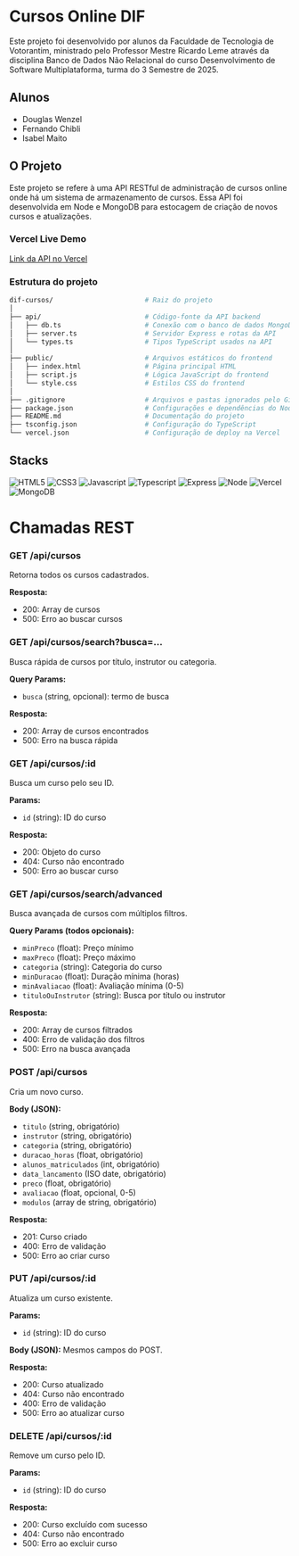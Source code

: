 ﻿# Cursos Online DIF

Este projeto foi desenvolvido por alunos da Faculdade de Tecnologia de Votorantim, ministrado pelo Professor Mestre Ricardo Leme através da disciplina Banco de Dados Não Relacional do curso Desenvolvimento de Software Multiplataforma, turma do 3 Semestre de 2025.

## Alunos

- Douglas Wenzel
- Fernando Chibli
- Isabel Maito

## O Projeto

Este projeto se refere à uma API RESTful de administração de cursos online onde há um sistema de armazenamento de cursos. Essa API foi desenvolvida em Node e MongoDB para estocagem de criação de novos cursos e atualizações.

### Vercel Live Demo

[Link da API no Vercel](https://dif-cursos.vercel.app)

### Estrutura do projeto

```bash
dif-cursos/                       # Raiz do projeto
│
├── api/                          # Código-fonte da API backend
│   ├── db.ts                     # Conexão com o banco de dados MongoDB
│   ├── server.ts                 # Servidor Express e rotas da API
│   └── types.ts                  # Tipos TypeScript usados na API
│
├── public/                       # Arquivos estáticos do frontend
│   ├── index.html                # Página principal HTML
│   ├── script.js                 # Lógica JavaScript do frontend
│   └── style.css                 # Estilos CSS do frontend
│
├── .gitignore                    # Arquivos e pastas ignorados pelo Git
├── package.json                  # Configurações e dependências do Node.js
├── README.md                     # Documentação do projeto
├── tsconfig.json                 # Configuração do TypeScript
└── vercel.json                   # Configuração de deploy na Vercel
```

## Stacks

![HTML5](https://img.shields.io/badge/HTML5-E34F26?style=for-the-badge&logo=html5&logoColor=white)
![CSS3](https://img.shields.io/badge/CSS3-1572B6?style=for-the-badge&logo=css3&logoColor=white)
![Javascript](https://img.shields.io/badge/JavaScript-323330?style=for-the-badge&logo=javascript&logoColor=F7DF1E)
![Typescript](https://img.shields.io/badge/TypeScript-007ACC?style=for-the-badge&logo=typescript&logoColor=white)
![Express](https://img.shields.io/badge/Express%20js-000000?style=for-the-badge&logo=express&logoColor=white)
![Node](https://img.shields.io/badge/Node%20js-339933?style=for-the-badge&logo=nodedotjs&logoColor=white)
![Vercel](https://img.shields.io/badge/Vercel-000000?style=for-the-badge&logo=vercel&logoColor=white)
![MongoDB](https://img.shields.io/badge/MongoDB-4EA94B?style=for-the-badge&logo=mongodb&logoColor=white)

# Chamadas REST

### GET /api/cursos

Retorna todos os cursos cadastrados.

**Resposta:**

- 200: Array de cursos
- 500: Erro ao buscar cursos

### GET /api/cursos/search?busca=...

Busca rápida de cursos por título, instrutor ou categoria.

**Query Params:**

- `busca` (string, opcional): termo de busca

**Resposta:**

- 200: Array de cursos encontrados
- 500: Erro na busca rápida

### GET /api/cursos/:id

Busca um curso pelo seu ID.

**Params:**

- `id` (string): ID do curso

**Resposta:**

- 200: Objeto do curso
- 404: Curso não encontrado
- 500: Erro ao buscar curso

### GET /api/cursos/search/advanced

Busca avançada de cursos com múltiplos filtros.

**Query Params (todos opcionais):**

- `minPreco` (float): Preço mínimo
- `maxPreco` (float): Preço máximo
- `categoria` (string): Categoria do curso
- `minDuracao` (float): Duração mínima (horas)
- `minAvaliacao` (float): Avaliação mínima (0-5)
- `tituloOuInstrutor` (string): Busca por título ou instrutor

**Resposta:**

- 200: Array de cursos filtrados
- 400: Erro de validação dos filtros
- 500: Erro na busca avançada

### POST /api/cursos

Cria um novo curso.

**Body (JSON):**

- `titulo` (string, obrigatório)
- `instrutor` (string, obrigatório)
- `categoria` (string, obrigatório)
- `duracao_horas` (float, obrigatório)
- `alunos_matriculados` (int, obrigatório)
- `data_lancamento` (ISO date, obrigatório)
- `preco` (float, obrigatório)
- `avaliacao` (float, opcional, 0-5)
- `modulos` (array de string, obrigatório)

**Resposta:**

- 201: Curso criado
- 400: Erro de validação
- 500: Erro ao criar curso

### PUT /api/cursos/:id

Atualiza um curso existente.

**Params:**

- `id` (string): ID do curso

**Body (JSON):**
Mesmos campos do POST.

**Resposta:**

- 200: Curso atualizado
- 404: Curso não encontrado
- 400: Erro de validação
- 500: Erro ao atualizar curso

### DELETE /api/cursos/:id

Remove um curso pelo ID.

**Params:**

- `id` (string): ID do curso

**Resposta:**

- 200: Curso excluído com sucesso
- 404: Curso não encontrado
- 500: Erro ao excluir curso

